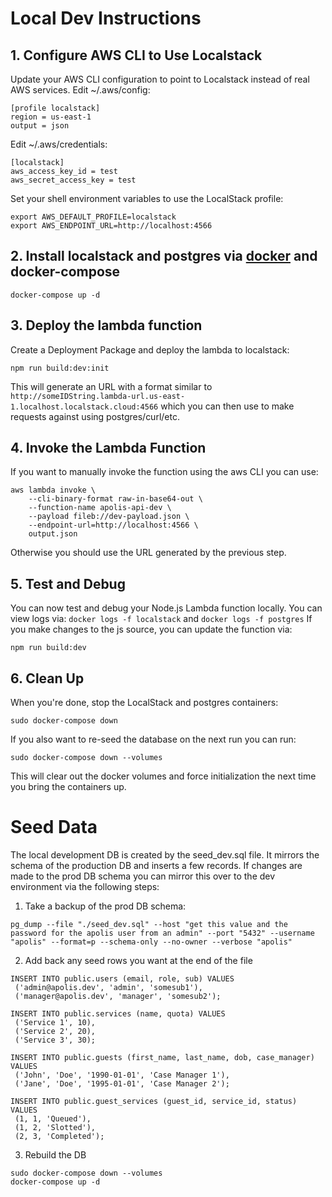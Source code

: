 # Local Dev Instructions

## 1. Configure AWS CLI to Use Localstack

Update your AWS CLI configuration to point to Localstack instead of real AWS services.
Edit ~/.aws/config:

```
[profile localstack]
region = us-east-1
output = json
```

Edit ~/.aws/credentials:

```
[localstack]
aws_access_key_id = test
aws_secret_access_key = test
```

Set your shell environment variables to use the LocalStack profile:

```
export AWS_DEFAULT_PROFILE=localstack
export AWS_ENDPOINT_URL=http://localhost:4566
```

## 2. Install localstack and postgres via [docker](https://docs.docker.com/engine/install/) and docker-compose

```
docker-compose up -d
```

## 3. Deploy the lambda function

Create a Deployment Package and deploy the lambda to localstack:

```
npm run build:dev:init
```

This will generate an URL with a format similar to `http://someIDString.lambda-url.us-east-1.localhost.localstack.cloud:4566` which you can then use to make requests against using postgres/curl/etc.

## 4. Invoke the Lambda Function

If you want to manually invoke the function using the aws CLI you can use:

```
aws lambda invoke \
    --cli-binary-format raw-in-base64-out \
    --function-name apolis-api-dev \
    --payload fileb://dev-payload.json \
    --endpoint-url=http://localhost:4566 \
    output.json
```

Otherwise you should use the URL generated by the previous step.

## 5. Test and Debug

You can now test and debug your Node.js Lambda function locally.
You can view logs via: `docker logs -f localstack` and `docker logs -f postgres`
If you make changes to the js source, you can update the function via:

```
npm run build:dev
```

## 6. Clean Up

When you're done, stop the LocalStack and postgres containers:

```
sudo docker-compose down
```

If you also want to re-seed the database on the next run you can run:

```
sudo docker-compose down --volumes
```

This will clear out the docker volumes and force initialization the next time you bring the containers up.

# Seed Data
 The local development DB is created by the seed_dev.sql file. It mirrors the schema of the production DB and inserts a few records.
 If changes are made to the prod DB schema you can mirror this over to the dev environment via the following steps:
 1. Take a backup of the prod DB schema:
 ```
pg_dump --file "./seed_dev.sql" --host "get this value and the password for the apolis user from an admin" --port "5432" --username "apolis" --format=p --schema-only --no-owner --verbose "apolis"
```
2. Add back any seed rows you want at the end of the file
```
INSERT INTO public.users (email, role, sub) VALUES
 ('admin@apolis.dev', 'admin', 'somesub1'),
 ('manager@apolis.dev', 'manager', 'somesub2');

INSERT INTO public.services (name, quota) VALUES
 ('Service 1', 10),
 ('Service 2', 20),
 ('Service 3', 30);

INSERT INTO public.guests (first_name, last_name, dob, case_manager) VALUES
 ('John', 'Doe', '1990-01-01', 'Case Manager 1'),
 ('Jane', 'Doe', '1995-01-01', 'Case Manager 2');

INSERT INTO public.guest_services (guest_id, service_id, status) VALUES
 (1, 1, 'Queued'),
 (1, 2, 'Slotted'),
 (2, 3, 'Completed');
 ```
 3. Rebuild the DB
 ```
sudo docker-compose down --volumes
docker-compose up -d
```
